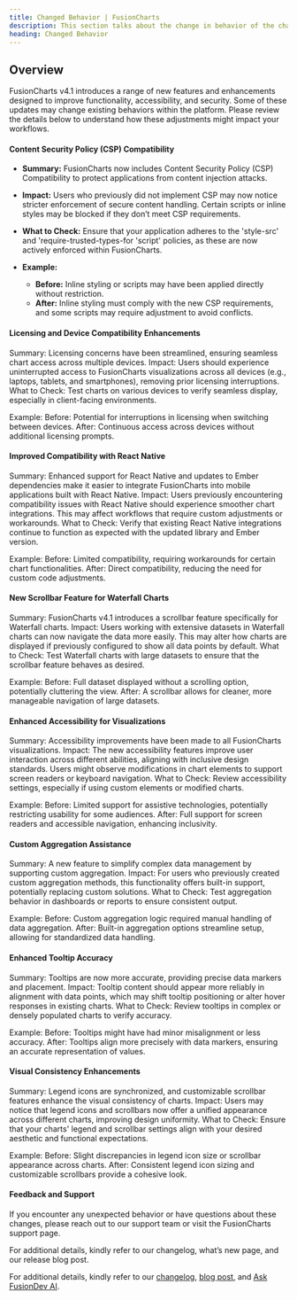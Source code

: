 ```yaml
---
title: Changed Behavior | FusionCharts
description: This section talks about the change in behavior of the charts with the latest released version.
heading: Changed Behavior
---
```


<h2>Overview</h2>

FusionCharts v4.1 introduces a range of new features and enhancements designed to improve functionality, accessibility, and security. Some of these updates may change existing behaviors within the platform. Please review the details below to understand how these adjustments might impact your workflows.

<h4>Content Security Policy (CSP) Compatibility</h4>

- **Summary:** FusionCharts now includes Content Security Policy (CSP) Compatibility to protect applications from content injection attacks.
- **Impact:** Users who previously did not implement CSP may now notice stricter enforcement of secure content handling. Certain scripts or inline styles may be blocked if they don’t meet CSP requirements.
- **What to Check:** Ensure that your application adheres to the 'style-src' and 'require-trusted-types-for 'script' policies, as these are now actively enforced within FusionCharts.

- **Example:**
  - **Before:** Inline styling or scripts may have been applied directly without restriction.
  - **After:** Inline styling must comply with the new CSP requirements, and some scripts may require adjustment to avoid conflicts.
    
<h4>Licensing and Device Compatibility Enhancements</h4>

Summary: Licensing concerns have been streamlined, ensuring seamless chart access across multiple devices.
Impact: Users should experience uninterrupted access to FusionCharts visualizations across all devices (e.g., laptops, tablets, and smartphones), removing prior licensing interruptions.
What to Check: Test charts on various devices to verify seamless display, especially in client-facing environments.

Example:
Before: Potential for interruptions in licensing when switching between devices.
After: Continuous access across devices without additional licensing prompts.
<h4>Improved Compatibility with React Native</h4>

Summary: Enhanced support for React Native and updates to Ember dependencies make it easier to integrate FusionCharts into mobile applications built with React Native.
Impact: Users previously encountering compatibility issues with React Native should experience smoother chart integrations. This may affect workflows that require custom adjustments or workarounds.
What to Check:  Verify that existing React Native integrations continue to function as expected with the updated library and Ember version.

Example:
Before: Limited compatibility, requiring workarounds for certain chart functionalities.
After: Direct compatibility, reducing the need for custom code adjustments.
<h4>New Scrollbar Feature for Waterfall Charts</h4>

Summary: FusionCharts v4.1 introduces a scrollbar feature specifically for Waterfall charts.
Impact: Users working with extensive datasets in Waterfall charts can now navigate the data more easily. This may alter how charts are displayed if previously configured to show all data points by default.
What to Check:  Test Waterfall charts with large datasets to ensure that the scrollbar feature behaves as desired.

Example:
Before: Full dataset displayed without a scrolling option, potentially cluttering the view.
After: A scrollbar allows for cleaner, more manageable navigation of large datasets.
<h4>Enhanced Accessibility for Visualizations</h4>

Summary: Accessibility improvements have been made to all FusionCharts visualizations.
Impact: The new accessibility features improve user interaction across different abilities, aligning with inclusive design standards. Users might observe modifications in chart elements to support screen readers or keyboard navigation.
What to Check:  Review accessibility settings, especially if using custom elements or modified charts.

Example:
Before: Limited support for assistive technologies, potentially restricting usability for some audiences.
After: Full support for screen readers and accessible navigation, enhancing inclusivity.
<h4>Custom Aggregation Assistance</h4>

Summary: A new feature to simplify complex data management by supporting custom aggregation.
Impact: For users who previously created custom aggregation methods, this functionality offers built-in support, potentially replacing custom solutions.
What to Check:  Test aggregation behavior in dashboards or reports to ensure consistent output.

Example:
Before: Custom aggregation logic required manual handling of data aggregation.
After: Built-in aggregation options streamline setup, allowing for standardized data handling.
<h4>Enhanced Tooltip Accuracy</h4>

Summary: Tooltips are now more accurate, providing precise data markers and placement.
Impact: Tooltip content should appear more reliably in alignment with data points, which may shift tooltip positioning or alter hover responses in existing charts.
What to Check:  Review tooltips in complex or densely populated charts to verify accuracy.

Example:
Before: Tooltips might have had minor misalignment or less accuracy.
After: Tooltips align more precisely with data markers, ensuring an accurate representation of values.
<h4>Visual Consistency Enhancements</h4>

Summary: Legend icons are synchronized, and customizable scrollbar features enhance the visual consistency of charts.
Impact: Users may notice that legend icons and scrollbars now offer a unified appearance across different charts, improving design uniformity.
What to Check:  Ensure that your charts' legend and scrollbar settings align with your desired aesthetic and functional expectations.

Example:
Before: Slight discrepancies in legend icon size or scrollbar appearance across charts.
After: Consistent legend icon sizing and customizable scrollbars provide a cohesive look.
<h4>Feedback and Support</h4>

If you encounter any unexpected behavior or have questions about these changes, please reach out to our support team or visit the FusionCharts support page.

For additional details, kindly refer to our changelog, what’s new page, and our release blog post.

For additional details, kindly refer to our [changelog](https://www.fusioncharts.com/dev/upgrading/change-log/), [blog post](https://www.fusioncharts.com//blog/fusioncharts-4-0-elevate-your-data-visualization-new-capabilities), and [Ask FusionDev AI](https://www.fusioncharts.com/askfusiondev-ai).
